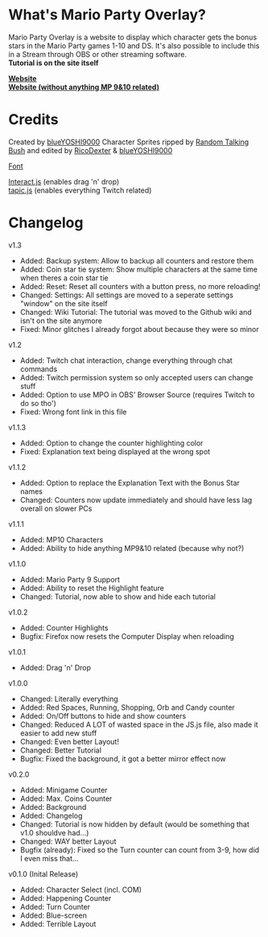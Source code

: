 # What's Mario Party Overlay?
Mario Party Overlay is a website to display which character gets the bonus stars in the Mario Party games 1-10 and DS. It's also possible to include this in a Stream through OBS or other streaming software.  
**Tutorial is on the site itself**

**[Website](https://blueyoshi9000.github.io/MarioPartyOverlay/)**  
**[Website (without anything MP 9&10 related)](https://blueyoshi9000.github.io/MarioPartyOverlay/?no9=1)**

# Credits
Created by [blueYOSHI9000](https://www.twitter.com/blueyoshi9000) 
Character Sprites ripped by [Random Talking Bush](https://www.vg-resource.com/user-7.html) and edited by [RicoDexter](https://twitter.com/Der_RicoDexter) & [blueYOSHI9000](https://www.twitter.com/blueyoshi9000)

[Font](https://www.freepremiumfonts.com/free-font/new-super-mario-font-mario-party-9.aspx)

[Interact.js](http://interactjs.io/) (enables drag 'n' drop)  
[tapic.js](https://github.com/Skhmt/tapic) (enables everything Twitch related)

# Changelog

v1.3
- Added: Backup system: Allow to backup all counters and restore them
- Added: Coin star tie system: Show multiple characters at the same time when theres a coin star tie
- Added: Reset: Reset all counters with a button press, no more reloading!
- Changed: Settings: All settings are moved to a seperate settings "window" on the site itself
- Changed: Wiki Tutorial: The tutorial was moved to the Github wiki and isn't on the site anymore
- Fixed: Minor glitches I already forgot about because they were so minor

v1.2
- Added: Twitch chat interaction, change everything through chat commands
- Added: Twitch permission system so only accepted users can change stuff
- Added: Option to use MPO in OBS' Browser Source (requires Twitch to do so tho')
- Fixed: Wrong font link in this file

v1.1.3
- Added: Option to change the counter highlighting color
- Fixed: Explanation text being displayed at the wrong spot

v1.1.2
- Added: Option to replace the Explanation Text with the Bonus Star names
- Changed: Counters now update immediately and should have less lag overall on slower PCs

v1.1.1 
- Added: MP10 Characters
- Added: Ability to hide anything MP9&10 related (because why not?)

v1.1.0
- Added: Mario Party 9 Support
- Added: Ability to reset the Highlight feature
- Changed: Tutorial, now able to show and hide each tutorial

v1.0.2  
- Added: Counter Highlights
- Bugfix: Firefox now resets the Computer Display when reloading

v1.0.1  
- Added: Drag 'n' Drop

v1.0.0  
- Changed: Literally everything
- Added: Red Spaces, Running, Shopping, Orb and Candy counter
- Added: On/Off buttons to hide and show counters
- Changed: Reduced A LOT of wasted space in the JS.js file, also made it easier to add new stuff
- Changed: Even better Layout!
- Changed: Better Tutorial
- Bugfix: Fixed the background, it got a better mirror effect now

v0.2.0  
- Added: Minigame Counter
- Added: Max. Coins Counter
- Added: Background
- Added: Changelog
- Changed: Tutorial is now hidden by default (would be something that v1.0 shouldve had...)
- Changed: WAY better Layout
- Bugfix (already): Fixed so the Turn counter can count from 3-9, how did I even miss that...


v0.1.0 (Inital Release)  
- Added: Character Select (incl. COM)
- Added: Happening Counter
- Added: Turn Counter
- Added: Blue-screen
- Added: Terrible Layout
